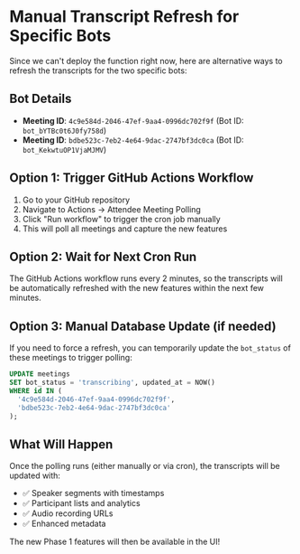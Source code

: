 # Manual Transcript Refresh for Specific Bots

Since we can't deploy the function right now, here are alternative ways to refresh the transcripts for the two specific bots:

## Bot Details
- **Meeting ID**: `4c9e584d-2046-47ef-9aa4-0996dc702f9f` (Bot ID: `bot_bYTBc0t6J0fy758d`)
- **Meeting ID**: `bdbe523c-7eb2-4e64-9dac-2747bf3dc0ca` (Bot ID: `bot_KekwtuOP1VjaMJMV`)

## Option 1: Trigger GitHub Actions Workflow
1. Go to your GitHub repository
2. Navigate to Actions → Attendee Meeting Polling
3. Click "Run workflow" to trigger the cron job manually
4. This will poll all meetings and capture the new features

## Option 2: Wait for Next Cron Run
The GitHub Actions workflow runs every 2 minutes, so the transcripts will be automatically refreshed with the new features within the next few minutes.

## Option 3: Manual Database Update (if needed)
If you need to force a refresh, you can temporarily update the `bot_status` of these meetings to trigger polling:

```sql
UPDATE meetings 
SET bot_status = 'transcribing', updated_at = NOW()
WHERE id IN (
  '4c9e584d-2046-47ef-9aa4-0996dc702f9f',
  'bdbe523c-7eb2-4e64-9dac-2747bf3dc0ca'
);
```

## What Will Happen
Once the polling runs (either manually or via cron), the transcripts will be updated with:
- ✅ Speaker segments with timestamps
- ✅ Participant lists and analytics
- ✅ Audio recording URLs
- ✅ Enhanced metadata

The new Phase 1 features will then be available in the UI! 
